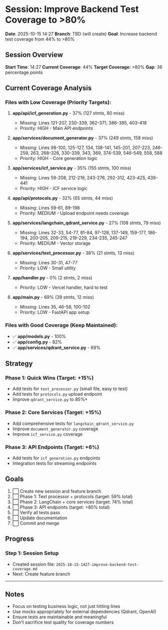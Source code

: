 # Session: Improve Backend Test Coverage to >80%

**Date**: 2025-10-15 14:27
**Branch**: TBD (will create)
**Goal**: Increase backend test coverage from 44% to >80%

## Session Overview

**Start Time**: 14:27
**Current Coverage**: 44%
**Target Coverage**: >80%
**Gap**: 36 percentage points

## Current Coverage Analysis

### Files with Low Coverage (Priority Targets):
1. **app/api/icf_generation.py** - 37% (127 stmts, 80 miss)
   - Missing: Lines 121-207, 230-339, 362-371, 386-395, 403-418
   - Priority: HIGH - Main API endpoints

2. **app/services/document_generator.py** - 37% (249 stmts, 158 miss)
   - Missing: Lines 98-100, 125-127, 134, 138-141, 145-201, 207-223, 246-259, 263, 268-326, 330-339, 343, 369, 374-539, 546-549, 558, 588
   - Priority: HIGH - Core generation logic

3. **app/services/icf_service.py** - 35% (155 stmts, 100 miss)
   - Missing: Lines 59-208, 212-219, 243-276, 292-312, 423-425, 439-441
   - Priority: HIGH - ICF service logic

4. **app/api/protocols.py** - 32% (65 stmts, 44 miss)
   - Missing: Lines 59-61, 89-198
   - Priority: MEDIUM - Upload endpoint needs coverage

5. **app/services/langchain_qdrant_service.py** - 27% (108 stmts, 79 miss)
   - Missing: Lines 32-33, 54-77, 81-84, 97-128, 137-149, 159-177, 186-194, 200-205, 209-215, 219-229, 234-235, 245-247
   - Priority: MEDIUM - Vector storage

6. **app/services/text_processor.py** - 38% (21 stmts, 13 miss)
   - Missing: Lines 30-31, 47-77
   - Priority: LOW - Small utility

7. **app/handler.py** - 0% (2 stmts, 2 miss)
   - Priority: LOW - Vercel handler, hard to test

8. **app/main.py** - 69% (39 stmts, 12 miss)
   - Missing: Lines 35, 46-58, 100-102
   - Priority: LOW - FastAPI app setup

### Files with Good Coverage (Keep Maintained):
- ✅ **app/models.py** - 100%
- ✅ **app/config.py** - 82%
- ✅ **app/services/qdrant_service.py** - 69%

## Strategy

### Phase 1: Quick Wins (Target: +15%)
- Add tests for `text_processor.py` (small file, easy to test)
- Add tests for `protocols.py` upload endpoint
- Improve `qdrant_service.py` to 85%+

### Phase 2: Core Services (Target: +15%)
- Add comprehensive tests for `langchain_qdrant_service.py`
- Improve `document_generator.py` coverage
- Improve `icf_service.py` coverage

### Phase 3: API Endpoints (Target: +6%)
- Add tests for `icf_generation.py` endpoints
- Integration tests for streaming endpoints

## Goals

1. ⬜ Create new session and feature branch
2. ⬜ Phase 1: Text processor + protocols (target: 59% total)
3. ⬜ Phase 2: LangChain + core services (target: 74% total)
4. ⬜ Phase 3: API endpoints (target: >80% total)
5. ⬜ Verify all tests pass
6. ⬜ Update documentation
7. ⬜ Commit and merge

## Progress

### Step 1: Session Setup
- Created session file: `2025-10-15-1427-improve-backend-test-coverage.md`
- Next: Create feature branch

---

## Notes

- Focus on testing business logic, not just hitting lines
- Use mocks appropriately for external dependencies (Qdrant, OpenAI)
- Ensure tests are maintainable and meaningful
- Don't sacrifice test quality for coverage numbers
